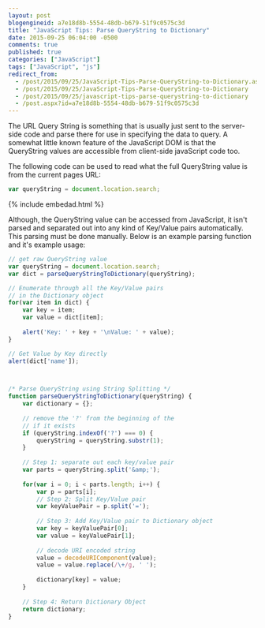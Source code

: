 ```yaml
---
layout: post
blogengineid: a7e18d8b-5554-48db-b679-51f9c0575c3d
title: "JavaScript Tips: Parse QueryString to Dictionary"
date: 2015-09-25 06:04:00 -0500
comments: true
published: true
categories: ["JavaScript"]
tags: ["JavaScript", "js"]
redirect_from: 
  - /post/2015/09/25/JavaScript-Tips-Parse-QueryString-to-Dictionary.aspx
  - /post/2015/09/25/JavaScript-Tips-Parse-QueryString-to-Dictionary
  - /post/2015/09/25/javascript-tips-parse-querystring-to-dictionary
  - /post.aspx?id=a7e18d8b-5554-48db-b679-51f9c0575c3d
---
```

<!-- more -->

The URL Query String is something that is usually just sent to the server-side code and parse there for use in specifying the data to query. A somewhat little known feature of the JavaScript DOM is that the QueryString values are accessible from client-side javaScript code too.

The following code can be used to read what the full QueryString value is from the current pages URL:

```js
var queryString = document.location.search;
```

{% include embedad.html %}

Although, the QueryString value can be accessed from JavaScript, it isn't parsed and separated out into any kind of Key/Value pairs automatically. This parsing must be done manually. Below is an example parsing function and it's example usage:

```js
// get raw QueryString value
var queryString = document.location.search;
var dict = parseQueryStringToDictionary(queryString);

// Enumerate through all the Key/Value pairs
// in the Dictionary object
for(var item in dict) {
	var key = item;
	var value = dict[item];
	
	alert('Key: ' + key + '\nValue: ' + value);
}

// Get Value by Key directly
alert(dict['name']);



/* Parse QueryString using String Splitting */
function parseQueryStringToDictionary(queryString) {
	var dictionary = {};
	
	// remove the '?' from the beginning of the
	// if it exists
	if (queryString.indexOf('?') === 0) {
		queryString = queryString.substr(1);
	}
	
	// Step 1: separate out each key/value pair
	var parts = queryString.split('&amp;');
	
	for(var i = 0; i < parts.length; i++) {
		var p = parts[i];
		// Step 2: Split Key/Value pair
		var keyValuePair = p.split('=');
		
		// Step 3: Add Key/Value pair to Dictionary object
		var key = keyValuePair[0];
		var value = keyValuePair[1];
		
		// decode URI encoded string
		value = decodeURIComponent(value);
		value = value.replace(/\+/g, ' ');
		
		dictionary[key] = value;
	}
	
	// Step 4: Return Dictionary Object
	return dictionary;
}
```

